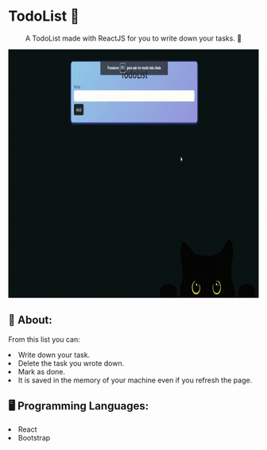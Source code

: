 # TodoList 📃
<p align="center">A TodoList made with ReactJS for you to write down your tasks. 📒</p>

<img height="500em" src="https://github.com/vinimedeirosdev/TodoList/blob/gh-pages/assets/animation.gif">

## 🔮 About:
<p>From this list you can:</p>
<li>Write down your task.</li>
<li>Delete the task you wrote down.</li>
<li>Mark as done.</li>
<li>It is saved in the memory of your machine even if you refresh the page.</li>

## 🖥️ Programming Languages:

  <li>React</li>
  <li>Bootstrap</li>
